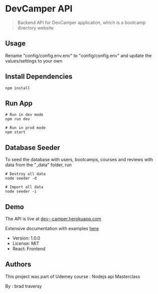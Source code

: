 # DevCamper API

> Backend API for DevCamper application, which is a bootcamp directory website

## Usage

Rename "config/config.env.env" to "config/config.env" and update the values/settings to your own

## Install Dependencies

```
npm install
```

## Run App

```
# Run in dev mode
npm run dev

# Run in prod mode
npm start
```

## Database Seeder

To seed the database with users, bootcamps, courses and reviews with data from the "\_data" folder, run

```
# Destroy all data
node seeder -d

# Import all data
node seeder -i
```

## Demo

The API is live at [dev--camper.herokuapp.com](https://dev--camper.herokuapp.com/)

Extensive documentation with examples [here](https://documenter.getpostman.com/view/11039660/T17GeSrX?version=latest)

- Version: 1.0.0
- License: MIT
- React: Frontend


## Authors

This project was part of Udemey course : Nodejs api Masterclass

By : brad traversy
